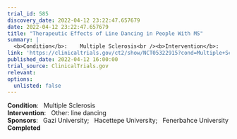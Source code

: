 ```yaml
---
trial_id: 585
discovery_date: 2022-04-12 23:22:47.657679
date: 2022-04-12 23:22:47.657679
title: "Therapeutic Effects of Line Dancing in People With MS"
summary: |
  <b>Condition</b>:    Multiple Sclerosis<br /><b>Intervention</b>:    Other: line dancing<br /><b>Sponsors</b>:    Gazi University;   Hacettepe University;   Fenerbahce University<br /><b>Completed</b>
link: 'https://clinicaltrials.gov/ct2/show/NCT05322915?cond=Multiple+Sclerosis&sfpd_d=14&sel_rss=new14'
published_date: 2022-04-12 16:00:00
trial_source: ClinicalTrials.gov
relevant: 
options:
  unlisted: false
---
```

<b>Condition</b>:    Multiple Sclerosis<br /><b>Intervention</b>:    Other: line dancing<br /><b>Sponsors</b>:    Gazi University;   Hacettepe University;   Fenerbahce University<br /><b>Completed</b>
